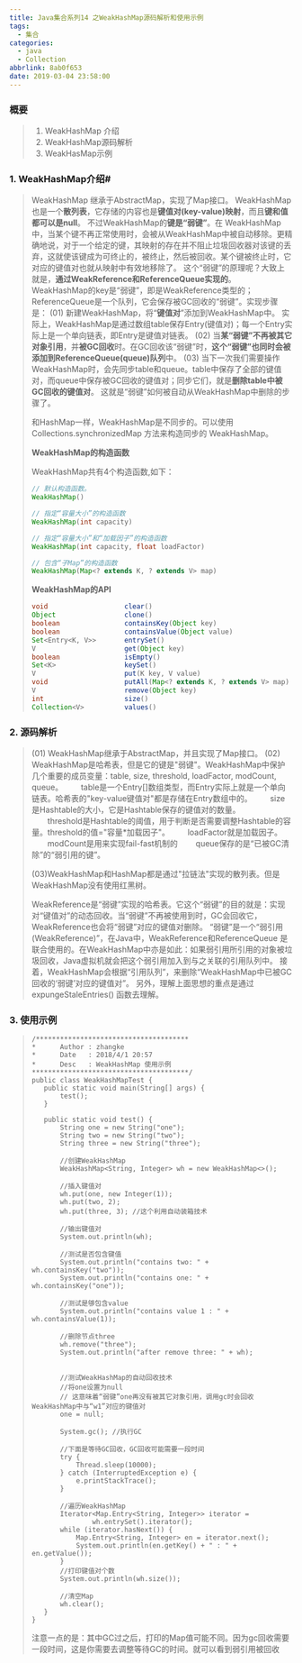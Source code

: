 ```yaml
---
title: Java集合系列14 之WeakHashMap源码解析和使用示例
tags:
  - 集合
categories:
  - java
  - Collection
abbrlink: 8ab0f653
date: 2019-03-04 23:58:00
---
```

### 概要

>1. WeakHashMap 介绍
>2. WeakHashMap源码解析
>3. WeakHasMap示例
<!-- more -->

### **1.  WeakHashMap介绍**#

>  WeakHashMap 继承于AbstractMap，实现了Map接口。
>  WeakHashMap 也是一个**散列表**，它存储的内容也是**键值对(key-value)映射**，而且**键和值都可以是null**。
>   不过WeakHashMap的**键是“弱键”**。在 WeakHashMap 中，当某个键不再正常使用时，会被从WeakHashMap中被自动移除。更精确地说，对于一个给定的键，其映射的存在并不阻止垃圾回收器对该键的丢弃，这就使该键成为可终止的，被终止，然后被回收。某个键被终止时，它对应的键值对也就从映射中有效地移除了。
>     这个“弱键”的原理呢？大致上就是，**通过WeakReference和ReferenceQueue实现的**。 WeakHashMap的key是“弱键”，即是WeakReference类型的；ReferenceQueue是一个队列，它会保存被GC回收的“弱键”。实现步骤是：
>     (01) 新建WeakHashMap，将“**键值对**”添加到WeakHashMap中。
>            实际上，WeakHashMap是通过数组table保存Entry(键值对)；每一个Entry实际上是一个单向链表，即Entry是键值对链表。
>    (02) 当**某“弱键”不再被其它对象引用**，并**被GC回收**时。在GC回收该“弱键”时，**这个“弱键”也同时会被添加到ReferenceQueue(queue)队列**中。
>    (03) 当下一次我们需要操作WeakHashMap时，会先同步table和queue。table中保存了全部的键值对，而queue中保存被GC回收的键值对；同步它们，就是**删除table中被GC回收的键值对**。
>    这就是“弱键”如何被自动从WeakHashMap中删除的步骤了。
>
> 和HashMap一样，WeakHashMap是不同步的。可以使用 Collections.synchronizedMap 方法来构造同步的 WeakHashMap。
>
> **WeakHashMap的构造函数**
>
> WeakHashMap共有4个构造函数,如下：
>
> ```java
> // 默认构造函数。
> WeakHashMap()
>
> // 指定“容量大小”的构造函数
> WeakHashMap(int capacity)
>
> // 指定“容量大小”和“加载因子”的构造函数
> WeakHashMap(int capacity, float loadFactor)
>
> // 包含“子Map”的构造函数
> WeakHashMap(Map<? extends K, ? extends V> map)
> ```
>
> 
>
> **WeakHashMap的API**
>
> ```java
> void                   clear()
> Object                 clone()
> boolean                containsKey(Object key)
> boolean                containsValue(Object value)
> Set<Entry<K, V>>       entrySet()
> V                      get(Object key)
> boolean                isEmpty()
> Set<K>                 keySet()
> V                      put(K key, V value)
> void                   putAll(Map<? extends K, ? extends V> map)
> V                      remove(Object key)
> int                    size()
> Collection<V>          values()
> ```
>
> 

   ### 2. 源码解析

>
>(01) WeakHashMap继承于AbstractMap，并且实现了Map接口。
>(02) WeakHashMap是哈希表，但是它的键是"弱键"。WeakHashMap中保护几个重要的成员变量：table, size, threshold, loadFactor, modCount, queue。
>　　table是一个Entry[]数组类型，而Entry实际上就是一个单向链表。哈希表的"key-value键值对"都是存储在Entry数组中的。 
>　　size是Hashtable的大小，它是Hashtable保存的键值对的数量。 
>　　threshold是Hashtable的阈值，用于判断是否需要调整Hashtable的容量。threshold的值="容量*加载因子"。
>　　loadFactor就是加载因子。 
>　　modCount是用来实现fail-fast机制的
>　　queue保存的是“已被GC清除”的“弱引用的键”。
>
>(03)WeakHashMap和HashMap都是通过"拉链法"实现的散列表。但是WeakHashMap没有使用红黑树。
>
>​    WeakReference是“弱键”实现的哈希表。它这个“弱键”的目的就是：实现对“键值对”的动态回收。当“弱键”不再被使用到时，GC会回收它，WeakReference也会将“弱键”对应的键值对删除。
>    “弱键”是一个“弱引用(WeakReference)”，在Java中，WeakReference和ReferenceQueue 是联合使用的。在WeakHashMap中亦是如此：如果弱引用所引用的对象被垃圾回收，Java虚拟机就会把这个弱引用加入到与之关联的引用队列中。 接着，WeakHashMap会根据“引用队列”，来删除“WeakHashMap中已被GC回收的‘弱键’对应的键值对”。
>    另外，理解上面思想的重点是通过 expungeStaleEntries() 函数去理解。

### 3. 使用示例

>```
>/**************************************
> *      Author : zhangke
> *      Date   : 2018/4/1 20:57
> *      Desc   : WeakHashMap 使用示例
> ***************************************/
>public class WeakHashMapTest {
>    public static void main(String[] args) {
>        test();
>    }
>
>    public static void test() {
>        String one = new String("one");
>        String two = new String("two");
>        String three = new String("three");
>
>        //创建WeakHashMap
>        WeakHashMap<String, Integer> wh = new WeakHashMap<>();
>
>        //插入键值对
>        wh.put(one, new Integer(1));
>        wh.put(two, 2);
>        wh.put(three, 3); //这个利用自动装箱技术
>
>        //输出键值对
>        System.out.println(wh);
>
>        //测试是否包含键值
>        System.out.println("contains two: " + wh.containsKey("two"));
>        System.out.println("contains one: " + wh.containsKey("one"));
>
>        //测试是够包含value
>        System.out.println("contains value 1 : " + wh.containsValue(1));
>
>        //删除节点three
>        wh.remove("three");
>        System.out.println("after remove three: " + wh);
>
>
>        //测试WeakHashMap的自动回收技术
>        //将one设置为null
>        // 这意味着“弱键”one再没有被其它对象引用，调用gc时会回收WeakHashMap中与“w1”对应的键值对
>        one = null;
>
>        System.gc(); //执行GC
>
>        //下面是等待GC回收，GC回收可能需要一段时间
>        try {
>            Thread.sleep(10000);
>        } catch (InterruptedException e) {
>            e.printStackTrace();
>        }
>
>        //遍历WeakHashMap
>        Iterator<Map.Entry<String, Integer>> iterator =
>                wh.entrySet().iterator();
>        while (iterator.hasNext()) {
>            Map.Entry<String, Integer> en = iterator.next();
>            System.out.println(en.getKey() + " : " + en.getValue());
>        }
>        //打印键值对个数
>        System.out.println(wh.size());
>
>        //清空Map
>        wh.clear();
>    }
>}
>```
>
>注意一点的是：其中GC过之后，打印的Map值可能不同。因为gc回收需要一段时间，这是你需要去调整等待GC的时间。就可以看到弱引用被回收